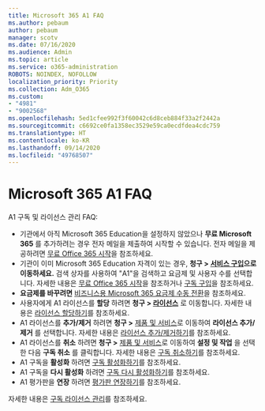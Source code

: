 ```yaml
---
title: Microsoft 365 A1 FAQ
ms.author: pebaum
author: pebaum
manager: scotv
ms.date: 07/16/2020
ms.audience: Admin
ms.topic: article
ms.service: o365-administration
ROBOTS: NOINDEX, NOFOLLOW
localization_priority: Priority
ms.collection: Adm_O365
ms.custom:
- "4981"
- "9002568"
ms.openlocfilehash: 5ed1cfee992f3f60042c6d8ceb884f33a2f2442a
ms.sourcegitcommit: c6692ce0fa1358ec3529e59ca0ecdfdea4cdc759
ms.translationtype: HT
ms.contentlocale: ko-KR
ms.lasthandoff: 09/14/2020
ms.locfileid: "49768507"
---
```

# <a name="microsoft-365-a1-faq"></a>Microsoft 365 A1 FAQ

A1 구독 및 라이선스 관리 FAQ:

- 기관에서 아직 Microsoft 365 Education을 설정하지 않았으나 **무료 Microsoft 365** 를 추가하려는 경우 전자 메일을 제출하여 시작할 수 있습니다. 전자 메일을 제공하려면 [무료 Office 365 시작](https://www.microsoft.com/education/products/office)을 참조하세요.  
- 기관이 이미 Microsoft 365 Education 자격이 있는 경우, **청구 >  [서비스 구입](https://go.microsoft.com/fwlink/p/?linkid=868433)으로 이동하세요.** 검색 상자를 사용하여 "A1"을 검색하고 요금제 및 사용자 수를 선택합니다. 자세한 내용은 [무료 Office 365 시작](https://docs.microsoft.com/microsoft-365/commerce/subscriptions/upgrade-to-different-plan)을 참조하거나 [구독 구입](https://docs.microsoft.com/microsoft-365/commerce/buy-another-subscription)을 참조하세요.
-   **요금제를 바꾸려면** [비즈니스용 Microsoft 365 요금제 수동 전환](https://docs.microsoft.com/microsoft-365/commerce/subscriptions/switch-plans-manually?view=o365-worldwide)을 참조하세요.   
-   사용자에게 A1 라이선스를 **할당** 하려면 **청구 > [라이선스](https://go.microsoft.com/fwlink/p/?linkid=842264)** 로 이동합니다. 자세한 내용은 [라이선스 할당하기](https://docs.microsoft.com/microsoft-365/admin/manage/assign-licenses-to-users)를 참조하세요.
-   A1 라이선스를 **추가/제거** 하려면 **청구 >** [제품 및 서비스](https://go.microsoft.com/fwlink/p/?linkid=842054)로 이동하여 **라이선스 추가/제거** 를 선택합니다. 자세한 내용은 [라이선스 추가/제거하기](https://docs.microsoft.com/microsoft-365/commerce/licenses/buy-licenses?view=o365-worldwide#add-or-remove-licenses-for-your-business-subscription)를 참조하세요.
-   A1 라이선스를 **취소** 하려면 **청구 >** [제품 및 서비스](https://go.microsoft.com/fwlink/p/?linkid=842054)로 이동하여 **설정 및 작업** 을 선택한 다음 **구독 취소** 를 클릭합니다. 자세한 내용은 [구독 취소하기](https://docs.microsoft.com/office365/admin/subscriptions-and-billing/cancel-your-subscription)를 참조하세요.
-   A1 구독을 **활성화** 하려면 [구독 활성화하기](https://docs.microsoft.com/alchemyinsights/activate-your-office-365-subscription)를 참조하세요.
-   A1 구독을 **다시 활성화** 하려면 [구독 다시 활성화하기](https://docs.microsoft.com/alchemyinsights/reactivate-your-subscription)를 참조하세요.
-   A1 평가판을 **연장** 하려면 [평가판 연장하기](https://docs.microsoft.com/alchemyinsights/extend-your-trial-for-office-365-for-business)를 참조하세요.

자세한 내용은 [구독 라이선스 관리](https://docs.microsoft.com/microsoft-365/commerce/licenses/buy-licenses?view=o365-worldwide#add-or-remove-licenses-for-your-business-subscription)를 참조하세요.